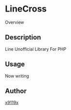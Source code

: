 LineCross
====

Overview

## Description

Line Unofficial Library For PHP

## Usage

Now writing

## Author

[x9119x](https://twitter.com/_x9119x_)
